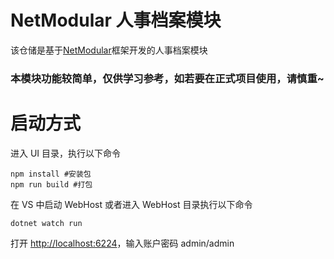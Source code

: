 # NetModular 人事档案模块

该仓储是基于[NetModular](https://github.com/iamoldli/NetModular)框架开发的人事档案模块

### 本模块功能较简单，仅供学习参考，如若要在正式项目使用，请慎重~

# 启动方式

进入 UI 目录，执行以下命令

```
npm install #安装包
npm run build #打包
```

在 VS 中启动 WebHost 或者进入 WebHost 目录执行以下命令

```
dotnet watch run
```

打开 [http://localhost:6224](http://localhost:6224)，输入账户密码 admin/admin

